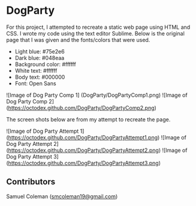 # DogParty

For this project, I attempted to recreate a static web page using HTML and CSS. I wrote my code using the text editor Sublime. Below is the original page that I was given and the fonts/colors that were used.

* Light blue: #75e2e6
* Dark blue: #048eaa
* Background color: #ffffff
* White text: #ffffff
* Body text: #000000
* Font: Open Sans

![Image of Dog Party Comp 1]
(DogParty/DogPartyComp1.png)
![Image of Dog Party Comp 2]
(https://octodex.github.com/DogParty/DogPartyComp2.png)

The screen shots below are from my attempt to recreate the page.

![Image of Dog Party Attempt 1]
(https://octodex.github.com/DogParty/DogPartyAttempt1.png)
![Image of Dog Party Attempt 2]
(https://octodex.github.com/DogParty/DogPartyAttempt2.png)
![Image of Dog Party Attempt 3]
(https://octodex.github.com/DogParty/DogPartyAttempt3.png)

## Contributors 

Samuel Coleman (smcoleman19@gmail.com)
